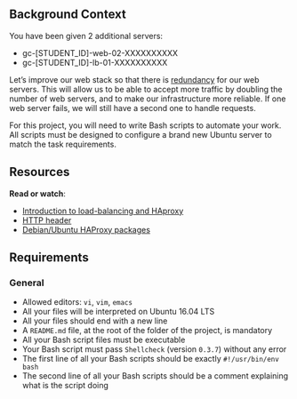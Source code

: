 <div class="panel-body">
    <p><img src="https://s3.amazonaws.com/intranet-projects-files/holbertonschool-sysadmin_devops/275/qfdked8.png" alt="" loading="lazy" style=""></p>

<h2>Background Context</h2>

<p>You have been given 2 additional servers:</p>

<ul>
<li>gc-[STUDENT_ID]-web-02-XXXXXXXXXX</li>
<li>gc-[STUDENT_ID]-lb-01-XXXXXXXXXX</li>
</ul>

<p>Let’s improve our web stack so that there is <a href="/rltoken/QiOC_I-8BeV4aNExIucC9Q" title="redundancy" target="_blank">redundancy</a> for our web servers. This will allow us to be able to accept more traffic by doubling the number of web servers, and to make our infrastructure more reliable. If one web server fails, we will still have a second one to handle requests.</p>

<p>For this project, you will need to write Bash scripts to automate your work. All scripts must be designed to configure a brand new Ubuntu server to match the task requirements.</p>

<h2>Resources</h2>

<p><strong>Read or watch</strong>:</p>

<ul>
<li><a href="/rltoken/ngIXarEyu8jZwOL3Y30PLQ" title="Introduction to load-balancing and HAproxy" target="_blank">Introduction to load-balancing and HAproxy</a> </li>
<li><a href="/rltoken/v32JmcDrSiOnFBfqzXvs_Q" title="HTTP header" target="_blank">HTTP header</a> </li>
<li><a href="/rltoken/BXGrW_6ocecWaOJb7OK_WA" title="Debian/Ubuntu HAProxy packages" target="_blank">Debian/Ubuntu HAProxy packages</a></li>
</ul>

<h2>Requirements</h2>

<h3>General</h3>

<ul>
<li>Allowed editors: <code>vi</code>, <code>vim</code>, <code>emacs</code></li>
<li>All your files will be interpreted on Ubuntu 16.04 LTS</li>
<li>All your files should end with a new line</li>
<li>A <code>README.md</code> file, at the root of the folder of the project, is mandatory</li>
<li>All your Bash script files must be executable</li>
<li>Your Bash script must pass <code>Shellcheck</code> (version <code>0.3.7</code>) without any error</li>
<li>The first line of all your Bash scripts should be exactly <code>#!/usr/bin/env bash</code></li>
<li>The second line of all your Bash scripts should be a comment explaining what is the script doing</li>
</ul>

  </div>